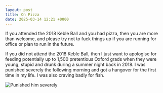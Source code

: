 ```yaml
---
layout: post
title: On Pizza
date: 2025-03-14 12:21 +0000
---
```


If you attended the 2018 Keble Ball and you had pizza, then you are more than welcome, and please try not to fuck things up if you are running for office or plan to run in the future.

If you did not attend the 2018 Keble Ball, then I just want to apologise for feeding potentially up to 1,500 pretentious Oxford grads when they were young, stupid and drunk during a summer night back in 2018. I was punished severely the following morning and got a hangover for the first time in my life. I was also craving badly for fish.

![Punished him severely](/Punished_Him_Severely.webp)
